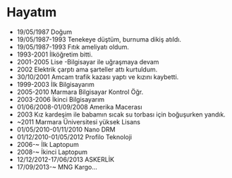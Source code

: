 Hayatım 
===============

- 19/05/1987 Doğum
- 19/05/1987-1993 Tenekeye düştüm, burnuma dikiş atıldı.
- 19/05/1987-1993 Fıtık ameliyatı oldum.
- 1993-2001 İlköğretim bitti.
- 2001-2005 Lise -Bilgisayar ile uğraşmaya devam
- 2002 Elektrik çarptı ama şarteller attı kurtuldum.
- 30/10/2001 Amcam trafik kazası yaptı ve kızını kaybetti.
- 1999-2003 İlk Bilgisayarım
- 2005-2010 Marmara Bilgisayar Kontrol Öğr.
- 2003-2006 İkinci Bilgisayarım
- 01/06/2008-01/09/2008 Amerika Macerası
- 2003 Kız kardeşim ile babamın sıcak su torbası için boğuşurken yandık.
- ~2011 Marmara Üniversitesi yüksek Lisans
- 01/05/2010-01/11/2010 Nano DRM
- 01/12/2010-01/05/2012 Profilo Teknoloji
- 2006-~ İlk Laptopum
- 2008-~ İkinci Laptopum
- 12/12/2012-17/06/2013 ASKERLİK
- 17/09/2013-~ MNG Kargo...


